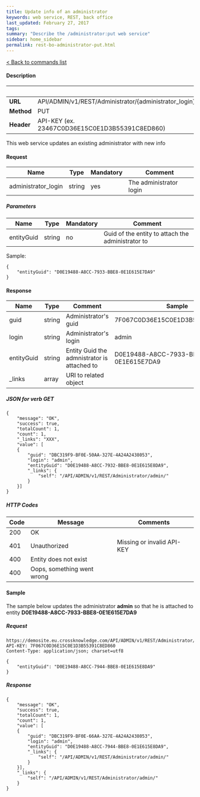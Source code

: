```yaml
---
title: Update info of an administrator
keywords: web service, REST, back office
last_updated: February 27, 2017
tags: 
summary: "Describe the /administrator:put web service"
sidebar: home_sidebar
permalink: rest-bo-administrator-put.html
---
```


[< Back to commands list](/rest-bo.html#commands)

#### Description

&nbsp; |&nbsp;
--- | -------------
**URL** | API/ADMIN/v1/REST/Administrator/{administrator_login}/
**Method** | PUT
**Header** | API-KEY (ex. 23467C0D36E15C0E1D3B55391C8ED860)

This web service updates an existing administrator with new info

#### Request

Name | Type | Mandatory | Comment
---- | ---- | --------- | --------
administrator_login | string | yes | The administrator login

##### Parameters

Name | Type | Mandatory | Comment
---- | ---- | --------- | --------
entityGuid | string | no | Guid of the entity to attach the administrator to

Sample: 

    {
        "entityGuid": "D0E19488-A8CC-7933-BBE8-0E1E615E7DA9"
    }

#### Response

Name | Type | Comment   | Sample
---- | ---- | --------- | --------
guid | string | Administrator's guid | 7F067C0D36E15C0E1D3B55391C8ED860
login |string | Administrator's login | admin
entityGuid | string | Entity Guid the admnistrator is attached to | D0E19488-A8CC-7933-BBE8-0E1E615E7DA9
_links | array | URI to related object |

##### JSON for verb GET

    {
        "message": "OK",
        "success": true,
        "totalCount": 1,
        "count": 1,
        "_links": "XXX",
        "value": [
        {
            "guid": "DBC319F9-BF0E-50AA-327E-4A24A2438053",
            "login": "admin",
            "entityGuid": "D0E19488-A8CC-7932-BBE8-0E1E615E8DA9",
            "_links": {
                "self": "/API/ADMIN/v1/REST/Administrator/admin/"
            }
        }]
    }

##### HTTP Codes

Code | Message | Comments
---- | ------- | --------
200 | OK | &nbsp;
401 | Unauthorized | Missing or invalid API-KEY | &nbsp;
400 | Entity does not exist | &nbsp;
400 | Oops, something went wrong | &nbsp;

#### Sample

The sample below updates the administrator **admin** so that he is attached to 
entity **D0E19488-A8CC-7933-BBE8-0E1E615E7DA9**

##### Request

    https://demosite.eu.crossknowledge.com/API/ADMIN/v1/REST/Administrator/admin/
    API-KEY: 7F067C0D36E15C0E1D3B55391C8ED860
    Content-Type: application/json; charset=utf8

    {
        "entityGuid": "D0E19488-A8CC-7944-BBE8-0E1E615E8DA9"
    }  

##### Response

    {
        "message": "OK",
        "success": true,
        "totalCount": 1,
        "count": 1,
        "value": [
        {
            "guid": "DBC319F9-BF0E-66AA-327E-4A24A2438053",
            "login": "admin",
            "entityGuid": "D0E19488-A8CC-7944-BBE8-0E1E615E8DA9",
            "_links": {
                "self": "/API/ADMIN/v1/REST/Administrator/admin/"
            }
        }],
        "_links": {
            "self": "/API/ADMIN/v1/REST/Administrator/admin/"
        }
    }